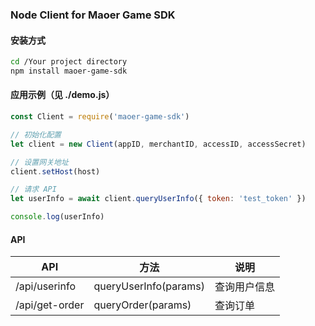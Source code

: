 ### Node Client for Maoer Game SDK

#### 安装方式

```sh
cd /Your project directory
npm install maoer-game-sdk
```

#### 应用示例（见 ./demo.js）

```js
const Client = require('maoer-game-sdk')

// 初始化配置
let client = new Client(appID, merchantID, accessID, accessSecret)

// 设置网关地址
client.setHost(host)

// 请求 API
let userInfo = await client.queryUserInfo({ token: 'test_token' })

console.log(userInfo)
```

#### API

| API | 方法 | 说明 |
|---|---|---|
| /api/userinfo | queryUserInfo(params) | 查询用户信息 |
| /api/get-order | queryOrder(params) | 查询订单 |
